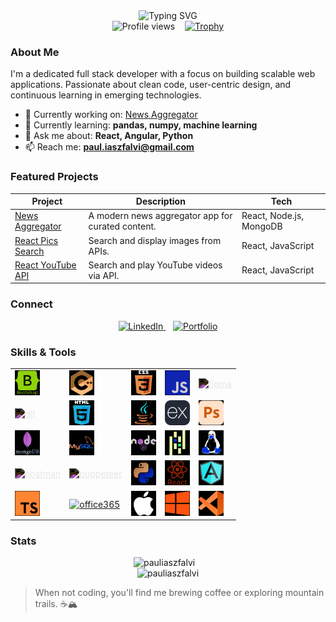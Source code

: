 <div align="center">
  <img src="https://readme-typing-svg.herokuapp.com?font=Fira+Code&pause=1000&color=0e75b6&center=true&vCenter=true&width=435&lines=Hi+👋%2C+I'm+Paul+Iaszfalvi;A+passionate+full+stack+developer" alt="Typing SVG" />
</div>

<div align="center">
  <img src="https://komarev.com/ghpvc/?username=pauliaszfalvi&label=Profile%20views&color=0e75b6&style=flat" alt="Profile views" />
  &nbsp;&nbsp;
  <a href="https://github.com/ryo-ma/github-profile-trophy">
    <img src="https://github-profile-trophy.vercel.app/?username=pauliaszfalvi&theme=radical&no-frame=false&no-bg=true&margin-w=4" alt="Trophy" />
  </a>
</div>

### About Me
I'm a dedicated full stack developer with a focus on building scalable web applications. Passionate about clean code, user-centric design, and continuous learning in emerging technologies.

- 🔭 Currently working on: [News Aggregator](https://github.com/PaulIaszfalvi/Aggregator-2.0)
- 🌱 Currently learning: **pandas, numpy, machine learning**
- 💬 Ask me about: **React, Angular, Python**
- 📫 Reach me: **paul.iaszfalvi@gmail.com**

### Featured Projects
| Project | Description | Tech |
|---------|-------------|------|
| [News Aggregator](https://github.com/PaulIaszfalvi/Aggregator-2.0) | A modern news aggregator app for curated content. | React, Node.js, MongoDB |
| [React Pics Search](https://github.com/PaulIaszfalvi/react-PicsSearch) | Search and display images from APIs. | React, JavaScript |
| [React YouTube API](https://github.com/PaulIaszfalvi/React-YoutubeAPI) | Search and play YouTube videos via API. | React, JavaScript |

### Connect
<p align="center">
  <a href="https://linkedin.com/in/paul-iaszfalvi">
    <img src="https://img.shields.io/badge/LinkedIn-0077B5?style=for-the-badge&logo=linkedin&logoColor=white" alt="LinkedIn" />
  </a>
  &nbsp;&nbsp;
  <a href="https://responsive-portfolio-seven.vercel.app/">
    <img src="https://img.shields.io/badge/Portfolio-000000?style=for-the-badge&logo=react&logoColor=white" alt="Portfolio" />
  </a>
</p>

### Skills & Tools
<table align="center">
  <tr>
    <td><a href="https://getbootstrap.com"><img style="filter: invert(1);" src="https://raw.githubusercontent.com/devicons/devicon/master/icons/bootstrap/bootstrap-plain-wordmark.svg" width="40" height="40" alt="bootstrap" /></a></td>
    <td><a href="https://www.w3schools.com/cpp/"><img style="filter: invert(1);" src="https://raw.githubusercontent.com/devicons/devicon/master/icons/cplusplus/cplusplus-original.svg" width="40" height="40" alt="cplusplus" /></a></td>
    <td><a href="https://www.w3schools.com/css/"><img style="filter: invert(1);" src="https://raw.githubusercontent.com/devicons/devicon/master/icons/css3/css3-original-wordmark.svg" width="40" height="40" alt="css3" /></a></td>
    <td><a href="https://developer.mozilla.org/en-US/docs/Web/JavaScript"><img style="filter: invert(1);" src="https://raw.githubusercontent.com/devicons/devicon/master/icons/javascript/javascript-original.svg" width="40" height="40" alt="javascript" /></a></td>
    <td><a href="https://www.figma.com/"><img style="filter: invert(1);" src="https://www.vectorlogo.zone/logos/figma/figma-icon.svg" width="40" height="40" alt="figma" /></a></td>
  </tr>
  <tr>
    <td><a href="https://git-scm.com/"><img style="filter: invert(1);" src="https://www.vectorlogo.zone/logos/git-scm/git-scm-icon.svg" width="40" height="40" alt="git" /></a></td>
    <td><a href="https://www.w3.org/html/"><img style="filter: invert(1);" src="https://raw.githubusercontent.com/devicons/devicon/master/icons/html5/html5-original-wordmark.svg" width="40" height="40" alt="html5" /></a></td>
    <td><a href="https://www.java.com"><img style="filter: invert(1);" src="https://raw.githubusercontent.com/devicons/devicon/master/icons/java/java-original.svg" width="40" height="40" alt="java" /></a></td>
    <td><a href="https://expressjs.com"><img src="https://raw.githubusercontent.com/tandpfun/skill-icons/main/icons/ExpressJS-Dark.svg" width="40" height="40" alt="express" /></a></td>
    <td><a href="https://www.photoshop.com/en"><img style="filter: invert(1);" src="https://raw.githubusercontent.com/devicons/devicon/master/icons/photoshop/photoshop-original.svg" width="40" height="40" alt="photoshop" /></a></td>
  </tr>
  <tr>
    <td><a href="https://www.mongodb.com/"><img style="filter: invert(1);" src="https://raw.githubusercontent.com/devicons/devicon/master/icons/mongodb/mongodb-original-wordmark.svg" width="40" height="40" alt="mongodb" /></a></td>
    <td><a href="https://www.mysql.com/"><img style="filter: invert(1);" src="https://raw.githubusercontent.com/devicons/devicon/master/icons/mysql/mysql-original-wordmark.svg" width="40" height="40" alt="mysql" /></a></td>
    <td><a href="https://nodejs.org"><img style="filter: invert(1);" src="https://raw.githubusercontent.com/devicons/devicon/master/icons/nodejs/nodejs-original-wordmark.svg" width="40" height="40" alt="nodejs" /></a></td>
    <td><a href="https://pandas.pydata.org/"><img style="filter: invert(1);" src="https://raw.githubusercontent.com/devicons/devicon/2ae2a900d2f041da66e950e4d48052658d850630/icons/pandas/pandas-original.svg" width="40" height="40" alt="pandas" /></a></td>
    <td><a href="https://www.linux.org/"><img style="filter: invert(1);" src="https://raw.githubusercontent.com/devicons/devicon/master/icons/linux/linux-original.svg" width="40" height="40" alt="linux" /></a></td>
  </tr>
  <tr>
    <td><a href="https://postman.com"><img style="filter: invert(1);" src="https://www.vectorlogo.zone/logos/getpostman/getpostman-icon.svg" width="40" height="40" alt="postman" /></a></td>
    <td><a href="https://github.com/puppeteer/puppeteer"><img style="filter: invert(1);" src="https://www.vectorlogo.zone/logos/pptrdev/pptrdev-official.svg" width="40" height="40" alt="puppeteer" /></a></td>
    <td><a href="https://www.python.org"><img style="filter: invert(1);" src="https://raw.githubusercontent.com/devicons/devicon/master/icons/python/python-original.svg" width="40" height="40" alt="python" /></a></td>
    <td><a href="https://reactjs.org/"><img style="filter: invert(1);" src="https://raw.githubusercontent.com/devicons/devicon/master/icons/react/react-original-wordmark.svg" width="40" height="40" alt="react" /></a></td>
    <td><a href="https://angular.io/"><img style="filter: invert(1);" src="https://raw.githubusercontent.com/devicons/devicon/master/icons/angularjs/angularjs-original.svg" width="40" height="40" alt="angular" /></a></td>
  </tr>
  <tr>
    <td><a href="https://www.typescriptlang.org/"><img style="filter: invert(1);" src="https://raw.githubusercontent.com/devicons/devicon/master/icons/typescript/typescript-original.svg" width="40" height="40" alt="typescript" /></a></td>
    <td><a href="https://www.microsoft.com/en-us/microsoft-365"><img src="https://uxwing.com/wp-content/themes/uxwing/download/brands-and-social-media/office-365-icon.svg" width="40" height="40" alt="office365" /></a></td>
    <td><a href="https://www.apple.com/macos/"><img style="filter: invert(1);" src="https://raw.githubusercontent.com/devicons/devicon/master/icons/apple/apple-original.svg" width="40" height="40" alt="macos" /></a></td>
    <td><a href="https://www.microsoft.com/en-us/windows"><img style="filter: invert(1);" src="https://raw.githubusercontent.com/devicons/devicon/master/icons/windows8/windows8-original.svg" width="40" height="40" alt="windows" /></a></td>
    <td><a href="https://code.visualstudio.com/"><img style="filter: invert(1);" src="https://raw.githubusercontent.com/devicons/devicon/master/icons/vscode/vscode-original.svg" width="40" height="40" alt="vscode" /></a></td>
  </tr>
</table>

### Stats
<div align="center">
  <img src="https://github-readme-stats.vercel.app/api/top-langs?username=pauliaszfalvi&show_icons=true&locale=en&layout=compact&theme=radical" alt="pauliaszfalvi" />
  &nbsp;&nbsp;
</div>
<div align="center">
  <img src="https://github-readme-streak-stats.herokuapp.com/?user=pauliaszfalvi&theme=radical" alt="pauliaszfalvi" />
</div>

> When not coding, you'll find me brewing coffee or exploring mountain trails. ☕🏔️
